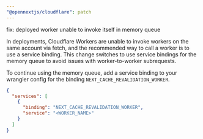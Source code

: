 ```yaml
---
"@opennextjs/cloudflare": patch
---
```


fix: deployed worker unable to invoke itself in memory queue

In deployments, Cloudflare Workers are unable to invoke workers on the same account via fetch, and the recommended way to call a worker is to use a service binding. This change switches to use service bindings for the memory queue to avoid issues with worker-to-worker subrequests.

To continue using the memory queue, add a service binding to your wrangler config for the binding `NEXT_CACHE_REVALIDATION_WORKER`.

```json
{
  "services": [
    {
      "binding": "NEXT_CACHE_REVALIDATION_WORKER",
      "service": "<WORKER_NAME>"
    }
  ]
}
```
